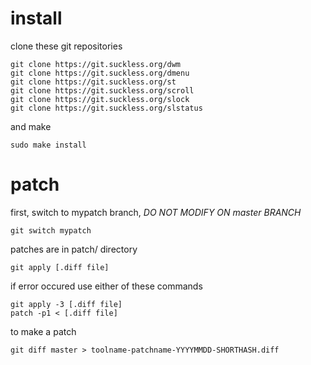 # install

clone these git repositories

    git clone https://git.suckless.org/dwm
    git clone https://git.suckless.org/dmenu
    git clone https://git.suckless.org/st
    git clone https://git.suckless.org/scroll
    git clone https://git.suckless.org/slock
    git clone https://git.suckless.org/slstatus

and make

    sudo make install

# patch
first, switch to mypatch branch, _DO NOT MODIFY ON master BRANCH_

    git switch mypatch

patches are in patch/ directory

    git apply [.diff file]

if error occured use either of these commands

    git apply -3 [.diff file]
    patch -p1 < [.diff file]

to make a patch

    git diff master > toolname-patchname-YYYYMMDD-SHORTHASH.diff
